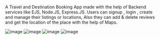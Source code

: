 A Travel and Destination Booking App made with the help of Backend services like EJS, Node.JS, Express.JS.
Users can signup , login , create and manage their listings or locations,
Also they can add & delete reviews and get the location of the place with the help of Maps.

![image](https://github.com/user-attachments/assets/e1473a71-4b8f-494f-bde2-a3c696919eb2)
![image](https://github.com/user-attachments/assets/06e3fed0-edee-42be-9038-f96bae905beb)
![image](https://github.com/user-attachments/assets/10ea7eb1-07d8-48b9-bb6b-f94b295bd36b)
![image](https://github.com/user-attachments/assets/0859298f-8087-4bc7-bb37-510d27dbdd79)


